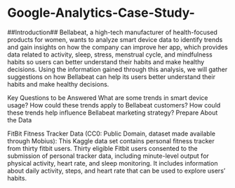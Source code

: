# Google-Analytics-Case-Study-
##Introduction##
Bellabeat, a high-tech manufacturer of health-focused products for women, wants to analyze smart device data to identify trends and gain insights on how the company can improve her app, which provides data related to activity, sleep, stress, menstrual cycle, and mindfulness habits so users can better understand their habits and make healthy decisions. Using the information gained through this analysis, we will gather suggestions on how Bellabeat can help its users better understand their habits and make healthy decisions.

Key Questions to be Answered
What are some trends in smart device usage?
How could these trends apply to Bellabeat customers?
How could these trends help influence Bellabeat marketing strategy?
Prepare
About the Data

FitBit Fitness Tracker Data (CC0: Public Domain, dataset made available through Mobius): This Kaggle data set contains personal fitness tracker from thirty fitbit users. Thirty eligible Fitbit users consented to the submission of personal tracker data, including minute-level output for physical activity, heart rate, and sleep monitoring. It includes information about daily activity, steps, and heart rate that can be used to explore users’ habits.
